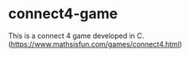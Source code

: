 # connect4-game
This is a connect 4 game developed in C. (https://www.mathsisfun.com/games/connect4.html)
